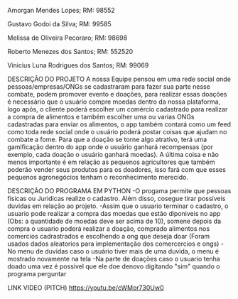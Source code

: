 Amorgan Mendes Lopes; RM: 98552 

Gustavo Godoi da Silva; RM: 99585 

Melissa de Oliveira Pecoraro; RM: 98698 

Roberto Menezes dos Santos; RM: 552520

Vinicius Luna Rodrigues dos Santos; RM: 99069 

DESCRIÇÃO DO PROJETO
A nossa Equipe pensou em uma rede social onde pessoas/empresas/ONGs se cadastraram para fazer sua parte nesse combate, podem promover evento e doações, 
para realizar essas doações é necessário que o usuário compre moedas dentro da nossa plataforma, logo após, o cliente poderá escolher um comércio cadastrado para realizar a compra de alimentos e também escolher uma ou varias ONGs cadastradas para enviar os alimentos,
o app também contará como um feed como toda rede social onde o usuário poderá postar coisas que ajudam no combate a fome.
Para que a doação se torne algo atrativo, terá uma gamificação dentro do app onde o usuário ganhará recompensas (por exemplo, cada doação o usuário ganhará moedas).
A última coisa e não menos importante é em relação as pequenos agricultores que também poderão vender seus produtos para os doadores, isso fará com que esses pequenos agronegócios tenham o reconhecimento merecido.

DESCRIÇÃO DO PROGRAMA EM PYTHON
-O progama permite que pessoas fisicas ou Juridicas realize o cadastro. Além disso, cosegue tirar possíveis duvidas em relação ao projeto.
-Assim que o usuario terminar o cadastro, o usuario pode realizar a compra das moedas que estão diponiveis no app (Obs: a quantidade de moedas deve ser acima de 10), somene depois da compra o usuario poderá realizar a doação, comprado alimentos nos comercios cadrastrados e escolhendo a ong que deseja doar (Foram usados dados aleatorios para implementação dos comercercios e ongs)
-No menu de duvidas caso o usuário tiver mais de uma duvida, o menu é mostrado novamente na tela 
-Na parte de doações caso o usuario tenha doado uma vez é possivel que ele doe denovo digitando "sim" quando o programa perguntar

LINK VIDEO (PITCH)
https://youtu.be/cWMor730Uw0
